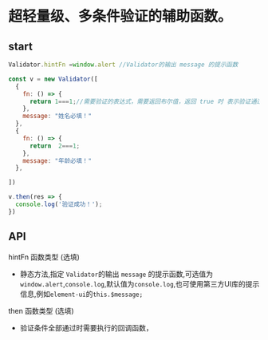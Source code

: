 # 超轻量级、多条件验证的辅助函数。

## start
``` js
Validator.hintFn =window.alert //Validator的输出 message 的提示函数

const v = new Validator([
  {
    fn: () => {
      return 1===1;//需要验证的表达式，需要返回布尔值，返回 true 时 表示验证通过
    },
    message: "姓名必填！"
  },
  {
    fn: () => {
      return  2===1;
    },
    message: "年龄必填！"
  },

])

v.then(res => {
  console.log('验证成功！');
})
```

## API
hintFn 函数类型 (选填)
- 静态方法,指定 `Validator`的输出 `message` 的提示函数,可选值为`window.alert`,`console.log`,默认值为`console.log`,也可使用第三方UI库的提示信息,例如`element-ui`的`this.$message;`

then 函数类型 (选填)
- 验证条件全部通过时需要执行的回调函数，

